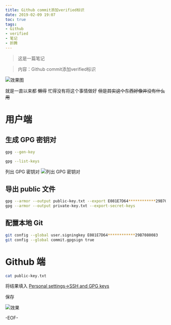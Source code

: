 ```yaml
---
title: Github commit添加verified标识
date: 2019-02-09 19:07
toc: true
tags:
- Github
- verified
- 笔记
- 折腾
---
```


>这是一篇笔记

>内容：Github commit添加verified标识
<!--more-->
![效果图](https://cdn.lvcshu.workers.dev/img/20190209002.jpg)

就是一直以来都 ~~懒得~~ 忙得没有将这个事情做好 ~~但是其实这个东西好像并没有什么用~~

# 用户端
## 生成 GPG 密钥对
```bash
gpg --gen-key
```

```bash
gpg --list-keys
```
列出 GPG 密钥对
![列出 GPG 密钥对](https://cdn.lvcshu.workers.dev/img/20190209003.jpg)

## 导出 public 文件
```bash
gpg --armor --output public-key.txt --export E081E7D64************29B7080083
gpg --armor --output private-key.txt --export-secret-keys
```

## 配置本地 Git

```bash
git config --global user.signingkey E081E7D64************29B7080083
git config --global commit.gpgsign true
```

# Github 端
```bash
cat public-key.txt
```
将结果填入 [Personal settings->SSH and GPG keys](https://github.com/settings/keys)

保存

![效果](https://cdn.lvcshu.workers.dev/img/20190209004.jpg)

-EOF-
